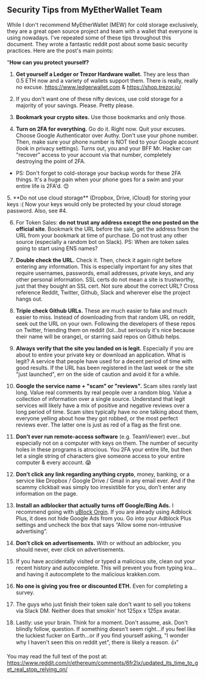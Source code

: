 ## Security Tips from MyEtherWallet Team

While I don't recommend MyEtherWallet (MEW) for cold storage exclusively, they are a great open source project and team with a wallet that everyone is using nowadays. I’ve repeated some of these tips throughout this document. They wrote a fantastic reddit post about some basic security practices. Here are the post's main points:

"**How can you protect yourself?**

1. **Get yourself a Ledger or Trezor Hardware wallet.** They are less than 0.5 ETH now and a variety of wallets support them. There is really, really no excuse. https://www.ledgerwallet.com & https://shop.trezor.io/

2. If you don't want one of these nifty devices, use cold storage for a majority of your savings. Please. Pretty please.

3. **Bookmark your crypto sites.** Use those bookmarks and only those.

4. **Turn on 2FA for everything.** Go do it. Right now. Quit your excuses. Choose Google Authenticator over Authy. Don't use your phone number. Then, make sure your phone number is NOT tied to your Google account (look in privacy settings). Turns out, you and your BFF Mr. Hacker can "recover" access to your account via that number, completely destroying the point of 2FA.   

  - PS: Don't forget to cold-storage your backup words for these 2FA things. It's a huge pain when your phone goes for a swim and your entire life is 2FA'd. 😊
  <p></p>
5. **Do not use cloud storage** (Dropbox, Drive, iCloud) for storing your keys :( Now your keys would only be protected by your cloud storage password. Also, see #4.

6. For Token Sales: **do not trust any address except the one posted on the official site**. Bookmark the URL before the sale, get the address from the URL from your bookmark at time of purchase. Do not trust any other source (especially a random bot on Slack). PS: When are token sales going to start using ENS names?

7. **Double check the URL.** Check it. Then, check it again right before entering any information. This is especially important for any sites that require usernames, passwords, email addresses, private keys, and any other personal information. SSL certs do not mean a site is trustworthy, just that they bought an SSL cert. Not sure about the correct URL? Cross reference Reddit, Twitter, Github, Slack and wherever else the project hangs out.

8. **Triple check Github URLs.** These are much easier to fake and much easier to miss. Instead of downloading from that random URL on reddit, seek out the URL on your own. Following the developers of these repos on Twitter, friending them on reddit (lol...but seriously it's nice because their name will be orange), or starring said repos on Github helps.

9. **Always verify that the site you landed on is legit.** Especially if you are about to entire your private key or download an application. What is legit? A service that people have used for a decent period of time with good results. If the URL has been registered in the last week or the site "just launched", err on the side of caution and avoid it for a while.

10. **Google the service name + "scam" or "reviews".** Scam sites rarely last long. Value real comments by real people over a random blog. Value a collection of information over a single source. Understand that legit services will likely have a mix of positive and negative reviews over a long period of time. Scam sites typically have no one talking about them, everyone yelling about how they got robbed, or the most perfect reviews ever. The latter one is just as red of a flag as the first one.

11. **Don't ever run remote-access software** (e.g. TeamViewer) ever...but especially not on a computer with keys on them. The number of security holes in these programs is atrocious. You 2FA your entire life, but then let a single string of characters give someone access to your entire computer & every account. 😱

12. **Don’t click any link regarding anything crypto**, money, banking, or a service like Dropbox / Google Drive / Gmail in any email ever. And if the scammy clickbait was simply too irresistible for you, don’t enter any information on the page.

13. **Install an adblocker that actually turns off Google/Bing Ads.** I recommend going with [uBlock Orgin](https://chrome.google.com/webstore/detail/ublock-origin/cjpalhdlnbpafiamejdnhcphjbkeiagm?hl=en). If you are already using Adblock Plus, it does not hide Google Ads from you. Go into your Adblock Plus settings and uncheck the box that says “Allow some non-intrusive advertising”.

14. **Don’t click on advertisements.** With or without an adblocker, you should never, ever click on advertisements.

15. If you have accidentally visited or typed a malicious site, clean out your recent history and autocomplete. This will prevent you from typing kra… and having it autocomplete to the malicious krakken.com.

16. **No one is giving you free or discounted ETH.** Even for completing a survey.

17. The guys who just finish their token sale don't want to sell you tokens via Slack DM. Neither does that smokin' hot 125px x 125px avatar.

18. Lastly: use your brain. Think for a moment. Don't assume, ask. Don't blindly follow, question. If something doesn't seem right...if you feel like the luckiest fucker on Earth...or if you find yourself asking, "I wonder why I haven't seen this on reddit yet", there is likely a reason. 👍"

You may read the full text of the post at:  
https://www.reddit.com/r/ethereum/comments/6fr2lx/updated_its_time_to_get_real_stop_relying_on/
